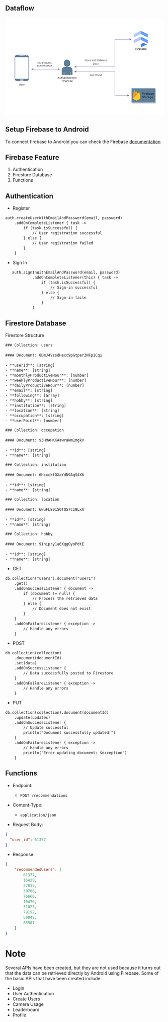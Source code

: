 ## Dataflow
![Arsitektur](https://github.com/gaudhiwaa/productivitypilot-letsgo/blob/main/Cloud%20Computing/Documentation/Dataflow.png)

## Setup Firebase to Android
To connect firebase to Android you can check the Firebase [documentation](https://firebase.google.com/docs/android/setup#:~:text=Open%20the%20Firebase%20Assistant%3A%20Tools,your%20Android%20project%20with%20Firebase.)

## Firebase Feature

1. Authentication
2. Firestore Database
3. Functions

## Authentication
- Register
  
```env
auth.createUserWithEmailAndPassword(email, password)
    .addOnCompleteListener { task ->
        if (task.isSuccessful) {
            // User registration successful
        } else {
            // User registration failed       
        }
    }
```

- Sign In

```env
   auth.signInWithEmailAndPassword(email, password)
            .addOnCompleteListener(this) { task ->
                if (task.isSuccessful) {
                    // Sign-in successful
                } else {
                    // Sign-in faile
                }
            }
```

## Firestore Database

Firestore Structure

```env
### Collection: users

#### Document: 0DmJ4VzsdHecc9pGtper3NFp1Cq1

- **userId**: [string]
- **name**: [string]
- **monthlyProductiveHour**: [number]
- **weeklyProductiveHour**: [number]
- **dailyProductiveHour**: [number]
- **email**: [string]
- **following**: [array]
- **hobby**: [string]
- **institution**: [string]
- **location**: [string]
- **occupation**: [string]
- **userPoint**: [number]
```

```env
### Collection: occupation

#### Document: 93HMAHKKAawraNm1mgkV

- **id**: [string]
- **name**: [string]
```

```env
### Collection: institution

#### Document: 6HcxckfDXaYdN9AqS4X6

- **id**: [string]
- **name**: [string]
```

```env
### Collection: location

#### Document: 6wuFL801S0TQS7Cz8LxA

- **id**: [string]
- **name**: [string]
```

```env
### Collection: hobby

#### Document: 91hipry1a6XqgOyoPdtE

- **id**: [string]
- **name**: [string]
```

- GET
```env
db.collection("users").document("user1")
    .get()
    .addOnSuccessListener { document ->
        if (document != null) {
            // Process the retrieved data
        } else {
            // Document does not exist
        }
    }
    .addOnFailureListener { exception ->
        // Handle any errors
    }
```

- POST
```env
db.collection(collection)
    .document(documentId)
    .set(data)
    .addOnSuccessListener {
        // Data successfully posted to Firestore
    }
    .addOnFailureListener { exception ->
        // Handle any errors
    }
```

- PUT
```env
db.collection(collection).document(documentId)
    .update(updates)
    .addOnSuccessListener {
        // Update successful
        println("Document successfully updated!")
    }
    .addOnFailureListener { exception ->
        // Handle any errors
        println("Error updating document: $exception")
    }
```

## Functions

* Endpoint:
    * `POST /recommendations`

* Content-Type:
    * `application/json`

* Request Body: 
```json
{
  "user_id": 61377
}
```

* Response:
```json
{
    "recommendedUsers": [
        61377,
        16429,
        27812,
        30786,
        76660,
        10476,
        31025,
        79192,
        50048,
        85501
    ]
}
```

# Note

Several APIs have been created, but they are not used because it turns out that the data can be retrieved directly by Android using Firebase. Some of the basic APIs that have been created include:
- Login
- User Authentication
- Create Users
- Camera Usage
- Leaderboard
- Profile
